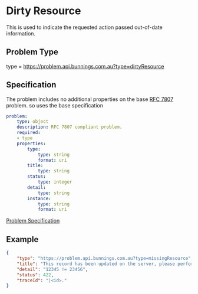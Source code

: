 # Dirty Resource

This is used to indicate the requested action passed out-of-date information.

## Problem Type

type = https://problem.api.bunnings.com.au?type=dirtyResource

## Specification

The problem includes no additional properties on the base [RFC 7807](https://tools.ietf.org/html/rfc7807) problem.
so uses the base specification

```yaml
problem:
    type: object
    description: RFC 7807 compliant problem.
    required:
    - type
    properties:
        type:
            type: string
            format: uri
        title:
            type: string
        status:
            type: integer
        detail:
            type: string
        instance:
            type: string
            format: uri
```
[Problem Specification](./problem.yaml)

## Example

```json
{
    "type": "https://problem.api.bunnings.com.au?type=missingResource",
    "title": "This record has been updated on the server, please perform the request again",
    "detail": "12345 != 23456",
    "status": 422,
    "traceId": "|<id>."
}
```	